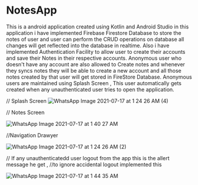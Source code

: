 # NotesApp
This is a android application created using Kotlin and Android Studio
in this application i have implemented Firebase Firestore Database to store the notes of user and user can perform the CRUD operations on database 
all changes will get reflected into the database in realtime.
Also i have implemented Authentication Facility to allow user to create their accounts and save their Notes in their respective accounts.
Anonymous user who doesn't have any account are also allowed to Create notes and whenever they syncs notes they will be able to
create a new account and all those notes created by that user will get stored in FireStore Database.
Anonymous users are maintained using Splash Screen , This user automatically gets created when any unauthenticated user tries to open the application.



// Splash Screen
![WhatsApp Image 2021-07-17 at 1 24 26 AM (4)](https://user-images.githubusercontent.com/72029444/126002949-573a8898-a876-499a-9a6a-681ef45bcba0.jpeg)

// Notes Screen

![WhatsApp Image 2021-07-17 at 1 40 27 AM](https://user-images.githubusercontent.com/72029444/126003477-460ab3e7-f07f-4dcb-9df4-5c4c6b43e84e.jpeg)

//Navigation Drawyer

![WhatsApp Image 2021-07-17 at 1 24 26 AM (2)](https://user-images.githubusercontent.com/72029444/126003597-cb27e9bc-bf2f-4519-9a9f-c38b35b2357c.jpeg)

// If any unauthenticatedd user logout from the app this is the allert message he get , 
//to ignore accidental logout implemented this 

![WhatsApp Image 2021-07-17 at 1 44 35 AM](https://user-images.githubusercontent.com/72029444/126003964-6dca73c3-97e9-432f-8187-c074c446ded6.jpeg)




